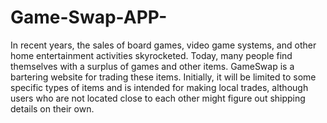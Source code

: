 # Game-Swap-APP-
In recent years, the sales of board games, video game systems, and other home entertainment activities skyrocketed. Today, many people find themselves with a surplus of games and other items.  GameSwap is a bartering website for  trading these items.  Initially, it will be limited to some specific types of items and is intended for making local trades,  although users who are not located close to each other might figure out shipping details on their own. 
